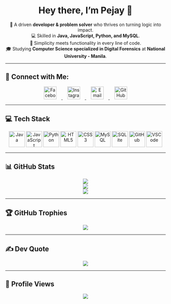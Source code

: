 <h1 align="center">Hey there, I’m <strong>Pejay</strong> 🖤</h1>

<p align="center">
  💼 A driven <strong>developer & problem solver</strong> who thrives on turning logic into impact.  
  <br>💻 Skilled in <strong>Java, JavaScript, Python, and MySQL</strong>.  
  <br>🧠 Simplicity meets functionality in every line of code.  
  <br>🎓 Studying <strong>Computer Science specialized in Digital Forensics</strong> at <strong>National University - Manila</strong>.  
</p>

---

## 🔗 Connect with Me:

<p align="center">
  <a href="https://www.facebook.com/ferds.corbs2" target="_blank">
    <img src="https://img.icons8.com/ios-filled/50/ffffff/facebook-new.png" width="40" style="margin: 0 15px;" title="Facebook"/>
  </a>
  <a href="https://instagram.com/pejayyyy" target="_blank">
    <img src="https://img.icons8.com/ios-filled/50/ffffff/instagram-new.png" width="40" style="margin: 0 15px;" title="Instagram"/>
  </a>
  <a href="mailto:ferdinandcorbin26@gmail.com" target="_blank">
    <img src="https://img.icons8.com/ios-filled/50/ffffff/apple-mail.png" width="40" style="margin: 0 15px;" title="Email"/>
  </a>
  <a href="https://github.com/perdsssssss" target="_blank">
    <img src="https://img.icons8.com/ios-filled/50/ffffff/github.png" width="40" style="margin: 0 15px;" title="GitHub"/>
  </a>
</p>


---

## 💻 Tech Stack
<p align="center">
  <img src="https://cdn.jsdelivr.net/gh/devicons/devicon/icons/java/java-original.svg" width="50px" title="Java"/>
  <img src="https://cdn.jsdelivr.net/gh/devicons/devicon/icons/javascript/javascript-original.svg" width="50px" title="JavaScript"/>
  <img src="https://cdn.jsdelivr.net/gh/devicons/devicon/icons/python/python-original.svg" width="50px" title="Python"/>
  <img src="https://cdn.jsdelivr.net/gh/devicons/devicon/icons/html5/html5-original.svg" width="50px" title="HTML5"/>
  <img src="https://cdn.jsdelivr.net/gh/devicons/devicon/icons/css3/css3-original.svg" width="50px" title="CSS3"/>
  <img src="https://cdn.jsdelivr.net/gh/devicons/devicon/icons/mysql/mysql-original.svg" width="50px" title="MySQL"/>
  <img src="https://cdn.jsdelivr.net/gh/devicons/devicon/icons/sqlite/sqlite-original.svg" width="50px" title="SQLite"/>
  <img src="https://cdn.jsdelivr.net/gh/devicons/devicon/icons/github/github-original.svg" width="50px" title="GitHub"/>
  <img src="https://cdn.jsdelivr.net/gh/devicons/devicon/icons/vscode/vscode-original.svg" width="50px" title="VSCode"/>
</p>


---

## 📊 GitHub Stats
<p align="center">
  <img src="https://github-readme-stats.vercel.app/api?username=perdsssssss&show_icons=true&bg_color=000000&title_color=ffffff&text_color=cccccc&icon_color=ffffff">
  <br>
  <img src="https://github-readme-streak-stats.herokuapp.com/?user=perdsssssss&theme=black-ice&hide_border=false&ring=ffffff&fire=ffffff&sideNums=cccccc">
  <br>
  <img src="https://github-readme-stats.vercel.app/api/top-langs/?username=perdsssssss&theme=black-ice&hide_border=false&bg_color=000000&title_color=ffffff&text_color=cccccc&layout=compact">
</p>

---

## 🏆 GitHub Trophies
<p align="center">
  <img src="https://github-profile-trophy.vercel.app/?username=perdsssssss&theme=onedark&no-frame=false&no-bg=true&margin-w=4">
</p>

---

## ✍️ Dev Quote
<p align="center">
  <img src="https://quotes-github-readme.vercel.app/api?type=horizontal&theme=dark">
</p>

---

## 👀 Profile Views
<p align="center">
  <img src="https://komarev.com/ghpvc/?username=perdsssssss&color=000000&style=flat-square&label=Profile+Views">
</p>
